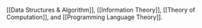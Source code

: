 [[Data Structures & Algorithm]], [[Information Theory]], [[Theory of Computation]], and [[Programming Language Theory]].